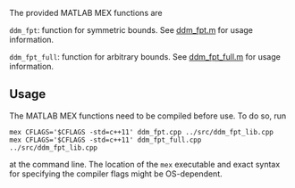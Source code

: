 The provided MATLAB MEX functions are

`ddm_fpt`: function for symmetric bounds. See [ddm_fpt.m](ddm_fpt.m) for usage information.

`ddm_fpt_full`: function for arbitrary bounds. See [ddm_fpt_full.m](ddm_fpt.m) for usage information.

Usage
-----

The MATLAB MEX functions need to be compiled before use. To do so, run

```Shell
mex CFLAGS='$CFLAGS -std=c++11' ddm_fpt.cpp ../src/ddm_fpt_lib.cpp
mex CFLAGS='$CFLAGS -std=c++11' ddm_fpt_full.cpp ../src/ddm_fpt_lib.cpp
```

at the command line. The location of the `mex` executable and exact syntax for specifying the compiler flags might be OS-dependent.
